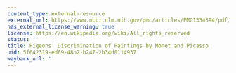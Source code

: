 ```yaml
---
content_type: external-resource
external_url: https://www.ncbi.nlm.nih.gov/pmc/articles/PMC1334394/pdf/jeabehav00221-0041.pdf
has_external_license_warning: true
license: https://en.wikipedia.org/wiki/All_rights_reserved
status: ''
title: Pigeons' Discrimination of Paintings by Monet and Picasso
uid: 5f642319-ed69-48b2-b247-2b34d0114937
wayback_url: ''
---
```

